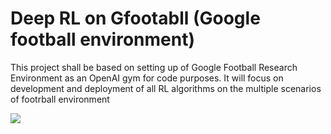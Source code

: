 # Deep RL on Gfootabll (Google football environment)
This project shall be based on setting up of Google Football Research Environment as an OpenAI gym for code purposes. It will focus on development and deployment  of all RL algorithms on the multiple scenarios of footrball environment

 ![](https://media.giphy.com/media/XBiG54VnRyTNJ5bpmU/giphy.gif)
